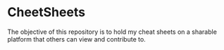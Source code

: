 # CheetSheets
The objective of this repository is to hold my cheat sheets on a sharable platform that others can view and contribute to. 

